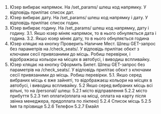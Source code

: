1. Юзер вибирає напрямок. На /set_params/ шлеш код напрямку. У відповідь прилітає список дат.
2. Юзер вибирає дату. На /set_params/ шлеш код напрямку і дату. У відповідь прилітає список годин.
3. Юзер вибирає годину. На /set_params/ шлеш код напрямку, дату і годину.
3.1. Якшо юзер міняє напрямок, то в нього обнуляється дата і година. 
3.2. Якшо юзер міняє дату, то в нього обнуляється година
4. Юзер кляцає на кнопку Проверить Наличие Мест. Шлеш GET-запрос без параметрів на 
/check_seats/. У відповідь прилітає обєкт з ключами сесії привязаними до місць. Робиш перевірки, і відображаєш кольори на місцях в автобусі, і виводиш вспливайку.
5. Юзер кляцає на кнопку Оформить Билет. Шлеш GET-запрос без параметрів на /check_seats/. У відповідь прилітає обєкт з ключами сесії привязаними до місць. Робиш перевірки.
5.1. Якшо серед вибраних місць є вже зайняті, то відображаєш кольори на місцях в автобусі, і виводиш вспливайку.
5.2 Якшо серед вибраних місць всі вільні, то на /personal/ шлеш:
5.2.1 місто відправлення
5.2.2 місто прибуття
5.2.3 тип оплати(оплата на місці, оплата на карту після звінка менеджера, предоплата по лікпею)
5.2.4 Список місць
5.2.5 Імя та прізвище
5.2.6 Телефон
5.2.7 Емайл 






